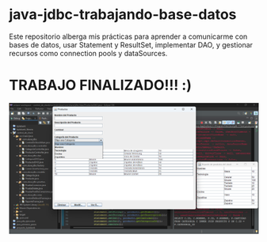 # java-jdbc-trabajando-base-datos
Este repositorio alberga mis prácticas para aprender a comunicarme con bases de datos, usar Statement y ResultSet, implementar DAO, y gestionar recursos como connection pools y dataSources.

# TRABAJO FINALIZADO!!! :)
![Entorno de trabajo con play del frame](https://github.com/melagora/java-jdbc-trabajando-base-datos/blob/main/java-jdbc-trabajando-base-datos.png?raw=true)
